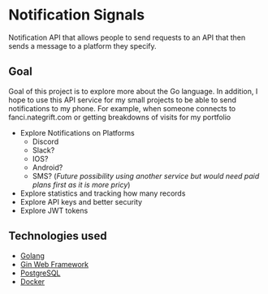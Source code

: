 # Notification Signals

Notification API that allows people to send requests to an API that then sends a message to a platform they specify.

## Goal

Goal of this project is to explore more about the Go language. In addition, I hope to use this API service for my small projects to be able to send notifications to my phone. For example, when someone connects to fanci.nategrift.com or getting breakdowns of visits for my portfolio

- Explore Notifications on Platforms
    - Discord
    - Slack?
    - IOS?
    - Android?
    - SMS? (*Future possibility using another service but would need paid plans first as it is more pricy*)
- Explore statistics and tracking how many records
- Explore API keys and better security
- Explore JWT tokens

## Technologies used

- [Golang](https://go.dev)
- [Gin Web Framework](https://gin-gonic.com/)
- [PostgreSQL](https://www.postgresql.org/)
- [Docker](https://www.docker.com/)